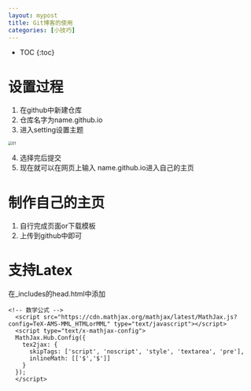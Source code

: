 ```yaml
---
layout: mypost
title: Git博客的使用
categories: [小技巧]
---
```

* TOC
{:toc}
# 设置过程
1. 在github中新建仓库
2. 仓库名字为name.github.io
3. 进入setting设置主题

<img src="https://zwt0204.github.io/posts/2020/05/11/01.jpg" alt="01" style="zoom:50%;" />

4. 选择完后提交
5. 现在就可以在网页上输入 name.github.io进入自己的主页

# 制作自己的主页
1. 自行完成页面or下载模板
2. 上传到github中即可

# 支持Latex
在_includes的head.html中添加
```
<!-- 数学公式 -->
  <script src="https://cdn.mathjax.org/mathjax/latest/MathJax.js?config=TeX-AMS-MML_HTMLorMML" type="text/javascript"></script>
  <script type="text/x-mathjax-config">
  MathJax.Hub.Config({
    tex2jax: {
      skipTags: ['script', 'noscript', 'style', 'textarea', 'pre'],
      inlineMath: [['$','$']]
    }
  });
  </script>
```